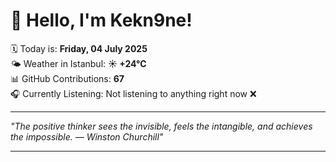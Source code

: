 # 👋 Hello, I'm Kekn9ne!

🗓️ Today is: **Friday, 04 July 2025**  
🌤️ Weather in Istanbul: **☀️   +24°C**  
📊 GitHub Contributions: **67**  
🎧 Currently Listening: Not listening to anything right now ❌

---

_"The positive thinker sees the invisible, feels the intangible, and achieves the impossible. — *Winston Churchill*"_

---
